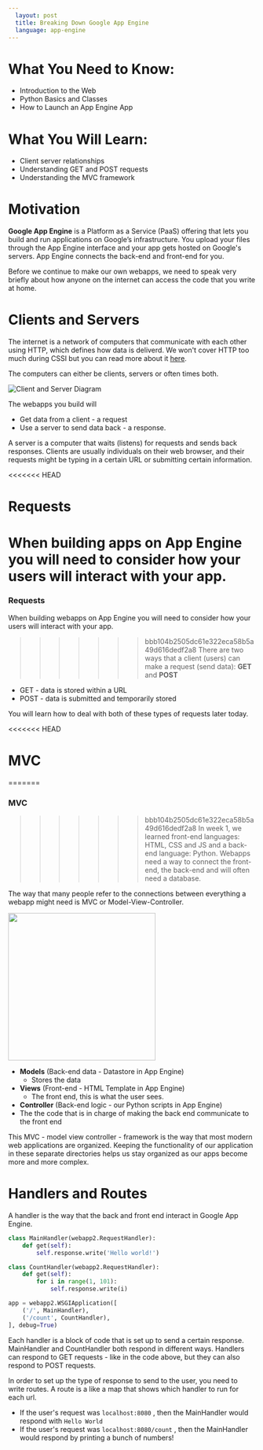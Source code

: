```yaml
---
  layout: post
  title: Breaking Down Google App Engine
  language: app-engine
---
```

# What You Need to Know:
+ Introduction to the Web
+ Python Basics and Classes
+ How to Launch an App Engine App

# What You Will Learn:
+ Client server relationships
+ Understanding GET and POST requests
+ Understanding the MVC framework

# Motivation

**Google App Engine** is a Platform as a Service (PaaS) offering that lets you build and run applications on Google’s infrastructure. You upload your files through the App Engine interface and your app gets hosted on Google's servers. App Engine connects the back-end and front-end for you.

Before we continue to make our own webapps, we need to speak very briefly about how anyone on the internet can access the code that you write at home.

# Clients and Servers
The internet is a network of computers that communicate with each other using HTTP, which defines how data is deliverd. We won't cover HTTP too much during CSSI but you can read more about it [here](http://www.tutorialspoint.com/http/http_overview.htm).

The computers can either be clients, servers or often times both.

![Client and Server Diagram](https://mdn.mozillademos.org/files/4291/client-server.png)

The webapps you build will
* Get data from a client -  a request
* Use a server to send data back -  a response.

A server is a computer that waits (listens) for requests and sends back responses. Clients are usually individuals on their web browser, and their requests might be typing in a certain URL or submitting certain information.

<<<<<<< HEAD
# Requests
When building apps on App Engine you will need to consider how your users will interact with your app.
=======
###  Requests
When building webapps on App Engine you will need to consider how your users will interact with your app.
>>>>>>> bbb104b2505dc61e322eca58b5a49d616dedf2a8
There are two ways that a client (users) can make a request (send data): **GET** and **POST**
 + GET - data is stored within a URL
 + POST - data is submitted and temporarily stored

You will learn how to deal with both of these types of requests later today.

<<<<<<< HEAD
# MVC
=======

###  MVC
>>>>>>> bbb104b2505dc61e322eca58b5a49d616dedf2a8
In week 1, we learned front-end languages: HTML, CSS and JS and a back-end language: Python. Webapps need a way to connect the front-end, the back-end and will often need a database.

The way that many people refer to the connections between everything a webapp might need is MVC or Model-View-Controller.

<img src="http://lh3.ggpht.com/aviadezra/SHj6gLRSkSI/AAAAAAAAALg/0xkCGOXuefc/image_thumb3.png?imgmax=800" width=300px>

+ **Models** (Back-end data - Datastore in App Engine)
  + Stores the data
+ **Views** (Front-end - HTML Template in App Engine)
  + The front end, this is what the user sees.
+ **Controller** (Back-end logic - our Python scripts in App Engine)
 + The  the code that is in charge of making the back end  communicate to the front end

This MVC - model view controller - framework is the way that most modern web applications are organized.
Keeping the functionality of our application in these separate directories helps us stay organized as our apps become more and more complex.

# Handlers and Routes

A handler is the way that the back and front end interact in Google App Engine.

```python
class MainHandler(webapp2.RequestHandler):
    def get(self):
        self.response.write('Hello world!')

class CountHandler(webapp2.RequestHandler):
    def get(self):
        for i in range(1, 101):
            self.response.write(i)

app = webapp2.WSGIApplication([
    ('/', MainHandler),
    ('/count', CountHandler),
], debug=True)
```

Each handler is a block of code that is set up to send a certain response. MainHandler and CountHandler both respond in different ways. Handlers can respond to GET requests - like in the code above, but they can also respond to POST requests.

In order to set up the type of response to send to the user, you need to write routes. A route is a like a map that shows which handler to run for each url.
* If the user's request was `localhost:8080` , then the MainHandler would respond with `Hello World`
* If the user's request was `localhost:8080/count` , then the MainHandler would respond by printing a bunch of numbers!
